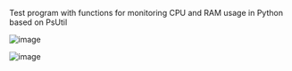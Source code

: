 Test program with functions for monitoring CPU and RAM usage in Python based on PsUtil

![image](https://user-images.githubusercontent.com/95642631/170587465-40d1a834-aaed-45e7-8792-91d203907ab7.png)


![image](https://user-images.githubusercontent.com/95642631/170587350-473c26d0-ac43-44bc-8098-d46ba4682977.png)

